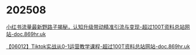 # 202508

[小红书流量最新野路子揭秘，认知升级带动精准引流与变现-超过100T资料总站网站-doc.869hr.uk](https://pan.quark.cn/s/afd3a8e13634)

[【06012】Tiktok实战从0-1运营教学课程-超过100T资料总站网站-doc.869hr.uk](https://pan.quark.cn/s/f2cd7fa8d7aa)
